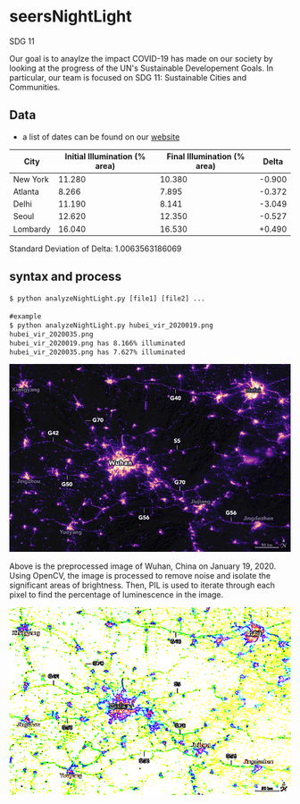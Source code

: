 # seersNightLight

SDG 11

Our goal is to anaylze the impact COVID-19 has made on our society by looking at the 
progress of the UN's Sustainable Developement Goals. In particular, our team is focused
on SDG 11: Sustainable Cities and Communities.


## Data
* a list of dates can be found on our [website](https://sfwang.wixsite.com/mysite)

City|Initial Illumination (% area)|Final Illumination (% area)| Delta
---|---|---|---
New York|11.280|10.380|-0.900
Atlanta|8.266|7.895|-0.372
Delhi|11.190|8.141|-3.049
Seoul|12.620|12.350|-0.527
Lombardy|16.040|16.530|+0.490

Standard Deviation of Delta: 1.0063563186069


## syntax and process
```
$ python analyzeNightLight.py [file1] [file2] ...

#example
$ python analyzeNightLight.py hubei_vir_2020019.png hubei_vir_2020035.png
hubei_vir_2020019.png has 8.166% illuminated
hubei_vir_2020035.png has 7.627% illuminated

```

![Hubei January](hubei_vir_2020019.png)

Above is the preprocessed image of Wuhan, China on January 19, 2020. Using
OpenCV, the image is processed to remove noise and isolate the significant
areas of brightness. Then, PIL is used to iterate through each pixel to find
the percentage of luminescence in the image.

![Hubei January Processed](hubei_vir_2020019_cleaned.png)
